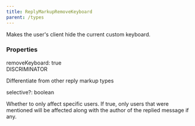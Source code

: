```yaml
---
title: ReplyMarkupRemoveKeyboard
parent: /types
---
```


Makes the user's client hide the current custom keyboard.

### Properties

<div class="flex flex-col gap-3"><div><div class="flex gap-2"><div class="font-mono p" id="p_removeKeyboard" data-anchor><span class="font-bold">removeKeyboard</span><span class="opacity-50">:</span> true</div><div class="flex items-center"><div class="bg-dbt px-1.5 rounded-md select-none text-fgt text-[10px]">DISCRIMINATOR</div></div></div><div class="pl-3"><div class="no-margin">

Differentiate from other reply markup types

</div></div></div><div><div class="flex gap-2"><div class="font-mono p" id="p_selective" data-anchor><span class="font-bold">selective</span><span class="opacity-50"><span title="Optional" class="cursor-help">?</span>:</span> <span>boolean</span></div></div><div class="pl-3"><div class="no-margin">

Whether to only affect specific users. If true, only users that were mentioned will be affected along with the author of the replied message if any.

</div></div></div></div>

